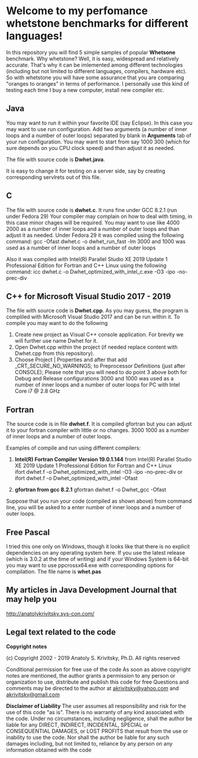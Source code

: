 Welcome to my perfomance whetstone benchmarks for different languages!
===================



 In this repository you will find 5 simple samples of popular **Whetsone** benchmark. Why whetstone? Well, it is easy, widespread and relatively accurate.  That's why it can be imlemented among different technologies (including but not limited to different languages, compilers, hardware etc). So with whetstone you will have some assurance that you are
comparing "oranges to oranges" in terms of performance.  I personally use this kind of testing each time I buy a new computer, install new compiler etc.

Java
-------------

You may want to run it within your favorite IDE (say Eclipse). In this case you may want to use run configuration. Add two arguments (a number of inner loops and a number of outer loops) 
separated by blank in  **Arguments** tab of your run configuration. You may want to start from say 1000 300 (which for sure depends on you CPU clock speed) and than adjust it as needed.

The file with source code is **Dwhet.java**.

It is easy to change it for testing on a server side, say by creating corresponding servlrets out of this file.


C
-------------

The file with source code is **dwhet.c**.
It runs fine under GCC 8.2.1 (run under Fedora 29) 
Your compiler may complain on how to deal with timing, in this case minor chages will be required.
You may want to use like 4000 2000 as a number of inner loops and a number of outer loops and than adjust it as needed. 
Under Fedora 29 it was compiled using the following command:
gcc -Ofast dwhet.c -o dwhet_run_fast -lm
3000 and 1000 was used as a number of inner loops and a number of outer loops 

Also it was compiled with Intel(R) Parallel Studio XE 2019 Update 1 Professional Edition for Fortran and C++ Linux 
using the following command:
icc dwhet.c -o Dwhet_optimized_with_intel_c.exe -O3 -ipo -no-prec-div


C++ for Microsoft Visual Studio 2017 - 2019
-------------
The file with source code is **Dwhet.cpp**.
As you may guess, the program is compliled with Microsoft Visual Studio 2017 and can be run within it.
To compile you may want to do the following
1. Create new project as Visual C++ console application. For brevity we will further use name Dwhet for it.
2. Open Dwhet.cpp within the project (if needed replace content with Dwhet.cpp from this repository).
3. Choose Project | Properties and after that add _CRT_SECURE_NO_WARNINGS; to Preprocessor Definitions (just after CONSOLE);
Please note that you will need to do point 3 above both for Debug and Release configurations
3000 and 1000 was used as a number of inner loops and a number of outer loops  for PC with Intel Core i7 @ 2.8 GHz

  

Fortran
-------------

The source code is in file **dwhet.f**. It is compiled gfortran but you can adjust it to your fortran compiler with little or no changes. 
3000 1000 as a number of inner loops and a number of outer loops.

Examples of compile and run using different compilers:

1. **Intel(R) Fortran Compiler Version  19.0.1.144** from Intel(R) Parallel Studio XE 2019 Update 1 Professional Edition for Fortran and C++ Linux  
ifort dwhet.f -o Dwhet_optimized_with_intel -O3 -ipo -no-prec-div
or 
ifort dwhet.f -o Dwhet_optimized_with_intel -Ofast

2. **gfortran from gcc 8.2.1**
gfortran dwhet.f -o Dwhet_gcc -Ofast

Suppose that you run  your code (compiled as shown above) from command line, you will be asked to a enter number of inner loops and a number of outer loops.

 
Free Pascal
-------------

I tried this one only on Windows, though it looks like that there is no explicit dependencies on any operating system here.
If you use the latest release (which is 3.0.2 at the time of writing) and if your Windows System is 64-bit you may want to use ppcrossx64.exe with corresponding options for compilation.
The file name is   **whet.pas** 

My articles in Java Development Journal  that may help you
-------------
http://anatolykrivitsky.sys-con.com/ 

Legal text related to the code
-------------

**Copyright notes**

 (c) Copyright 2002 - 2019 Anatoly S. Krivitsky, Ph.D.
 All rights reserved

 Conditional permission for free use of the code
 As soon as above copyright notes are mentioned,
 the author grants a permission to any person or organization
 to use, distribute and publish this code for free
 Questions and comments may be directed to the author at
 akrivitsky@yahoo.com and akrivitsky@gmail.com

**Disclaimer of Liability**
  The user assumes all responsibility
 and risk for the use of this code "as is".
 There is no  warranty of any kind associated with the code.
 Under no circumstances, including negligence, shall the author be liable
 for any DIRECT, INDIRECT, INCIDENTAL, SPECIAL or CONSEQUENTIAL DAMAGES,
 or LOST PROFITS that result from the use or inability to use the code.
 Nor shall the author be liable for any such damages including,
 but not limited to, reliance by any person on any
 information obtained with the code
 
 

